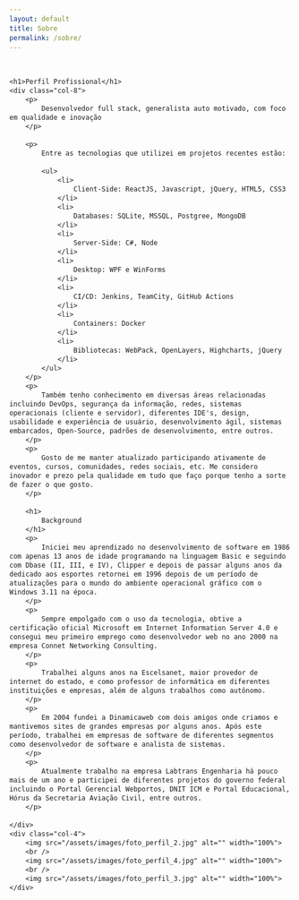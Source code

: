 ```yaml
---
layout: default
title: Sobre
permalink: /sobre/
---
```

<br />
<div class="wrapper">

    <h1>Perfil Profissional</h1>
    <div class="col-8">
        <p>
            Desenvolvedor full stack, generalista auto motivado, com foco em qualidade e inovação
        </p>
        
        <p>
            Entre as tecnologias que utilizei em projetos recentes estão:
            
            <ul>
                <li>
                    Client-Side: ReactJS, Javascript, jQuery, HTML5, CSS3
                </li>
                <li>
                    Databases: SQLite, MSSQL, Postgree, MongoDB
                </li>
                <li>
                    Server-Side: C#, Node
                </li>
                <li>
                    Desktop: WPF e WinForms
                </li>
                <li>
                    CI/CD: Jenkins, TeamCity, GitHub Actions
                </li>
                <li>
                    Containers: Docker
                </li>
                <li>
                    Bibliotecas: WebPack, OpenLayers, Highcharts, jQuery
                </li>
            </ul>
        </p>
        <p>
            Também tenho conhecimento em diversas áreas relacionadas incluindo DevOps, segurança da informação, redes, sistemas operacionais (cliente e servidor), diferentes IDE's, design, usabilidade e experiência de usuário, desenvolvimento ágil, sistemas embarcados, Open-Source, padrões de desenvolvimento, entre outros. 
        </p>
        <p>
            Gosto de me manter atualizado participando ativamente de eventos, cursos, comunidades, redes sociais, etc. Me considero inovador e prezo pela qualidade em tudo que faço porque tenho a sorte de fazer o que gosto.
        </p>

        <h1>
            Background
        </h1>
        <p>
            Iniciei meu aprendizado no desenvolvimento de software em 1986 com apenas 13 anos de idade programando na linguagem Basic e seguindo com Dbase (II, III, e IV), Clipper e depois de passar alguns anos da dedicado aos esportes retornei em 1996 depois de um período de atualizações para o mundo do ambiente operacional gráfico com o Windows 3.11 na época. 
        </p>
        <p>
            Sempre empolgado com o uso da tecnologia, obtive a certificação oficial Microsoft em Internet Information Server 4.0 e consegui meu primeiro emprego como desenvolvedor web no ano 2000 na empresa Connet Networking Consulting. 
        </p>
        <p>
            Trabalhei alguns anos na Escelsanet, maior provedor de internet do estado, e como professor de informática em diferentes instituições e empresas, além de alguns trabalhos como autônomo.         
        </p>
        <p>
            Em 2004 fundei a Dinamicaweb com dois amigos onde criamos e mantivemos sites de grandes empresas por alguns anos. Após este período, trabalhei em empresas de software de diferentes segmentos como desenvolvedor de software e analista de sistemas.         
        </p>
        <p>
            Atualmente trabalho na empresa Labtrans Engenharia há pouco mais de um ano e participei de diferentes projetos do governo federal incluindo o Portal Gerencial Webportos, DNIT ICM e Portal Educacional, Hórus da Secretaria Aviação Civil, entre outros.        
        </p>
        
    </div>
    <div class="col-4">
        <img src="/assets/images/foto_perfil_2.jpg" alt="" width="100%">
        <br />
        <img src="/assets/images/foto_perfil_4.jpg" alt="" width="100%">
        <br />
        <img src="/assets/images/foto_perfil_3.jpg" alt="" width="100%">
    </div>
    
</div>

